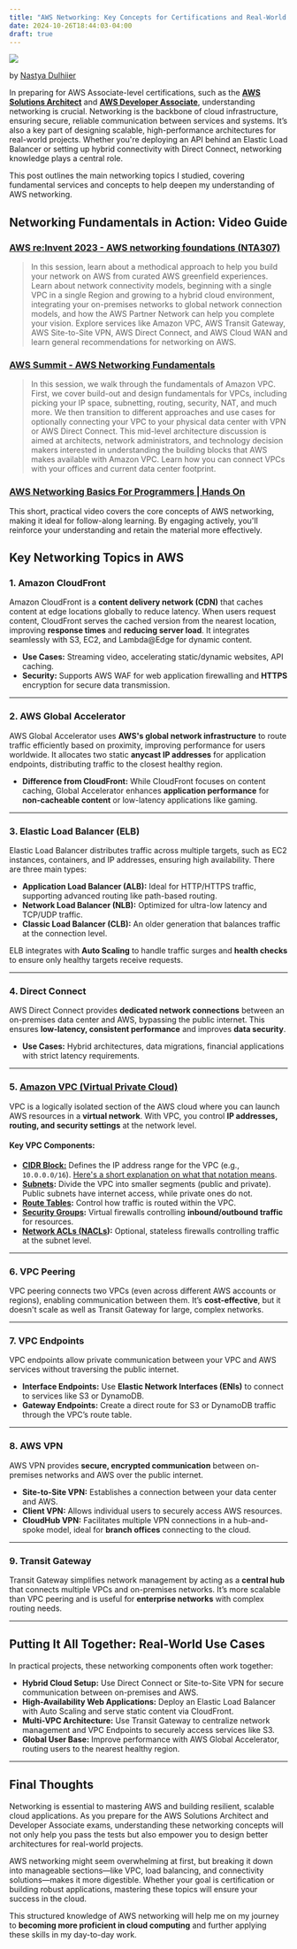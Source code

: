 ```yaml
---
title: "AWS Networking: Key Concepts for Certifications and Real-World Projects"
date: 2024-10-26T18:44:03-04:00
draft: true
---
```


![](/images/network.jpg)

by [Nastya Dulhiier](https://unsplash.com/@dulhiier)

In preparing for AWS Associate-level certifications, such as the [**AWS Solutions Architect**](https://aws.amazon.com/certification/certified-solutions-architect-associate/) and [**AWS Developer Associate**](https://aws.amazon.com/certification/certified-developer-associate/), understanding networking is crucial. Networking is the backbone of cloud infrastructure, ensuring secure, reliable communication between services and systems. It’s also a key part of designing scalable, high-performance architectures for real-world projects. Whether you're deploying an API behind an Elastic Load Balancer or setting up hybrid connectivity with Direct Connect, networking knowledge plays a central role.  

This post outlines the main networking topics I studied, covering fundamental services and concepts to help deepen my understanding of AWS networking.  

## Networking Fundamentals in Action: Video Guide

### [AWS re:Invent 2023 - AWS networking foundations (NTA307)](https://www.youtube.com/watch?v=8nNurTFy-h4&t=14s)

> In this session, learn about a methodical approach to help you build your network on AWS from curated AWS greenfield experiences. Learn about network connectivity models, beginning with a single VPC in a single Region and growing to a hybrid cloud environment, integrating your on-premises networks to global network connection models, and how the AWS Partner Network can help you complete your vision. Explore services like Amazon VPC, AWS Transit Gateway, AWS Site-to-Site VPN, AWS Direct Connect, and AWS Cloud WAN and learn general recommendations for networking on AWS.

### [AWS Summit - AWS Networking Fundamentals](https://www.youtube.com/watch?v=hiKPPy584Mg&t=414s)

> In this session, we walk through the fundamentals of Amazon VPC. First, we cover build-out and design fundamentals for VPCs, including picking your IP space, subnetting, routing, security, NAT, and much more. We then transition to different approaches and use cases for optionally connecting your VPC to your physical data center with VPN or AWS Direct Connect. This mid-level architecture discussion is aimed at architects, network administrators, and technology decision makers interested in understanding the building blocks that AWS makes available with Amazon VPC. Learn how you can connect VPCs with your offices and current data center footprint.

### [AWS Networking Basics For Programmers | Hands On](https://www.youtube.com/watch?v=2doSoMN2xvI&t=135s)

This short, practical video covers the core concepts of AWS networking, making it ideal for follow-along learning. By engaging actively, you'll reinforce your understanding and retain the material more effectively.

## **Key Networking Topics in AWS**  

### 1. **Amazon CloudFront**  
Amazon CloudFront is a **content delivery network (CDN)** that caches content at edge locations globally to reduce latency. When users request content, CloudFront serves the cached version from the nearest location, improving **response times** and **reducing server load**. It integrates seamlessly with S3, EC2, and Lambda@Edge for dynamic content.  

- **Use Cases:** Streaming video, accelerating static/dynamic websites, API caching.  
- **Security:** Supports AWS WAF for web application firewalling and **HTTPS** encryption for secure data transmission.  

---

### 2. **AWS Global Accelerator**  
AWS Global Accelerator uses **AWS's global network infrastructure** to route traffic efficiently based on proximity, improving performance for users worldwide. It allocates two static **anycast IP addresses** for application endpoints, distributing traffic to the closest healthy region.  

- **Difference from CloudFront:** While CloudFront focuses on content caching, Global Accelerator enhances **application performance** for **non-cacheable content** or low-latency applications like gaming.  

---

### 3. **Elastic Load Balancer (ELB)**  
Elastic Load Balancer distributes traffic across multiple targets, such as EC2 instances, containers, and IP addresses, ensuring high availability. There are three main types:  
- **Application Load Balancer (ALB):** Ideal for HTTP/HTTPS traffic, supporting advanced routing like path-based routing.  
- **Network Load Balancer (NLB):** Optimized for ultra-low latency and TCP/UDP traffic.  
- **Classic Load Balancer (CLB):** An older generation that balances traffic at the connection level.  

ELB integrates with **Auto Scaling** to handle traffic surges and **health checks** to ensure only healthy targets receive requests.

---

### 4. **Direct Connect**  
AWS Direct Connect provides **dedicated network connections** between an on-premises data center and AWS, bypassing the public internet. This ensures **low-latency, consistent performance** and improves **data security**.  

- **Use Cases:** Hybrid architectures, data migrations, financial applications with strict latency requirements.

---

### 5. [**Amazon VPC (Virtual Private Cloud)**](https://aws.amazon.com/vpc/faqs/)  
VPC is a logically isolated section of the AWS cloud where you can launch AWS resources in a **virtual network**. With VPC, you control **IP addresses, routing, and security settings** at the network level.  

#### Key VPC Components:  
- [**CIDR Block:**](https://aws.amazon.com/what-is/cidr/#:~:text=A%20CIDR%20block%20is%20a,addresses%20and%20a%20small%20suffix.) Defines the IP address range for the VPC (e.g., `10.0.0.0/16`).  [Here's a short explanation on what that notation means](https://medium.com/@ethicalentrepreneur/cidr-block-notation-explained-in-2-minutes-1010ec0dbc15).
- **[Subnets](https://docs.aws.amazon.com/vpc/latest/userguide/configure-subnets.html):** Divide the VPC into smaller segments (public and private). Public subnets have internet access, while private ones do not.  
- **[Route Tables](https://docs.aws.amazon.com/vpc/latest/userguide/VPC_Route_Tables.html):** Control how traffic is routed within the VPC.  
- **[Security Groups](https://docs.aws.amazon.com/vpc/latest/userguide/vpc-security-groups.html):** Virtual firewalls controlling **inbound/outbound traffic** for resources.  
- **[Network ACLs (NACLs](https://docs.aws.amazon.com/vpc/latest/userguide/vpc-network-acls.html)):** Optional, stateless firewalls controlling traffic at the subnet level.  

---

### 6. **VPC Peering**  
VPC peering connects two VPCs (even across different AWS accounts or regions), enabling communication between them. It’s **cost-effective**, but it doesn't scale as well as Transit Gateway for large, complex networks.  

---

### 7. **VPC Endpoints**  
VPC endpoints allow private communication between your VPC and AWS services without traversing the public internet.  

- **Interface Endpoints:** Use **Elastic Network Interfaces (ENIs)** to connect to services like S3 or DynamoDB.  
- **Gateway Endpoints:** Create a direct route for S3 or DynamoDB traffic through the VPC’s route table.  

---

### 8. **AWS VPN**  
AWS VPN provides **secure, encrypted communication** between on-premises networks and AWS over the public internet.  

- **Site-to-Site VPN:** Establishes a connection between your data center and AWS.  
- **Client VPN:** Allows individual users to securely access AWS resources.  
- **CloudHub VPN:** Facilitates multiple VPN connections in a hub-and-spoke model, ideal for **branch offices** connecting to the cloud.  

---

### 9. **Transit Gateway**  
Transit Gateway simplifies network management by acting as a **central hub** that connects multiple VPCs and on-premises networks. It’s more scalable than VPC peering and is useful for **enterprise networks** with complex routing needs.  

---

## **Putting It All Together: Real-World Use Cases**  

In practical projects, these networking components often work together:  
- **Hybrid Cloud Setup:** Use Direct Connect or Site-to-Site VPN for secure communication between on-premises and AWS.  
- **High-Availability Web Applications:** Deploy an Elastic Load Balancer with Auto Scaling and serve static content via CloudFront.  
- **Multi-VPC Architecture:** Use Transit Gateway to centralize network management and VPC Endpoints to securely access services like S3.  
- **Global User Base:** Improve performance with AWS Global Accelerator, routing users to the nearest healthy region.  

---

## **Final Thoughts**  

Networking is essential to mastering AWS and building resilient, scalable cloud applications. As you prepare for the AWS Solutions Architect and Developer Associate exams, understanding these networking concepts will not only help you pass the tests but also empower you to design better architectures for real-world projects.  

AWS networking might seem overwhelming at first, but breaking it down into manageable sections—like VPC, load balancing, and connectivity solutions—makes it more digestible. Whether your goal is certification or building robust applications, mastering these topics will ensure your success in the cloud.  

This structured knowledge of AWS networking will help me on my journey to **becoming more proficient in cloud computing** and further applying these skills in my day-to-day work. 